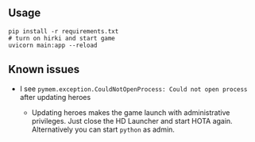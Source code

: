 ## Usage
```
pip install -r requirements.txt
# turn on hirki and start game
uvicorn main:app --reload
```

## Known issues

- I see `pymem.exception.CouldNotOpenProcess: Could not open process` after updating heroes

    - Updating heroes makes the game launch with administrative privileges.
      Just close the HD Launcher and start HOTA again. Alternatively you can start `python` as admin. 